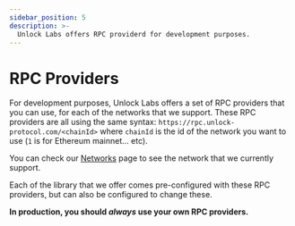```yaml
---
sidebar_position: 5
description: >-
  Unlock Labs offers RPC providerd for development purposes.
---
```


# RPC Providers

For development purposes, Unlock Labs offers a set of RPC providers that you can use, for each of the networks that we support.
These RPC providers are all using the same syntax: `https://rpc.unlock-protocol.com/<chainId>` where `chainId` is the id of the network you want to use (`1` is for Ethereum mainnet... etc).

You can check our [Networks](/core-protocol/unlock/networks) page to see the network that we currently support.

Each of the library that we offer comes pre-configured with these RPC providers, but can also be configured to change these.

**In production, you should _always_ use your own RPC providers.**
